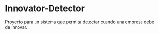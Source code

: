 # Innovator-Detector
Proyecto para un sistema que permita detectar cuando una empresa debe de innovar.
